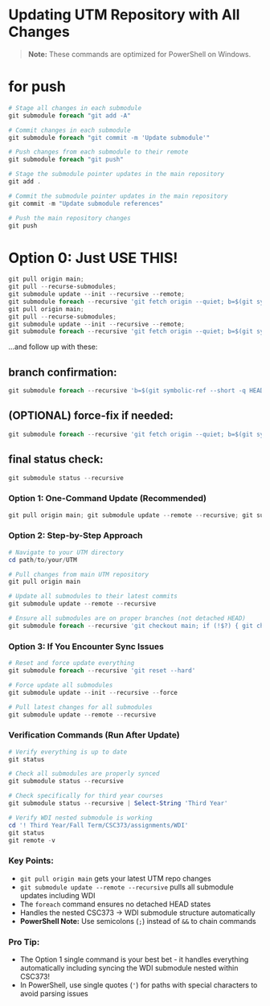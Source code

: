 # Updating UTM Repository with All Changes

> **Note:** These commands are optimized for PowerShell on Windows.

# for push

```powershell
# Stage all changes in each submodule
git submodule foreach "git add -A"

# Commit changes in each submodule
git submodule foreach "git commit -m 'Update submodule'"

# Push changes from each submodule to their remote
git submodule foreach "git push"

# Stage the submodule pointer updates in the main repository
git add .

# Commit the submodule pointer updates in the main repository
git commit -m "Update submodule references"

# Push the main repository changes
git push
```

# Option 0: Just USE THIS!

```powershell
git pull origin main;
git pull --recurse-submodules;
git submodule update --init --recursive --remote;
git submodule foreach --recursive 'git fetch origin --quiet; b=$(git symbolic-ref --short -q HEAD 2>/dev/null || echo); if [ -z "$b" ]; then if git show-ref --verify --quiet refs/heads/main; then git checkout -q main || true; elif git show-ref --verify --quiet refs/heads/master; then git checkout -q master || true; else echo NO_MAIN_OR_MASTER; fi; else echo BRANCH:$b; fi'
git pull origin main;
git pull --recurse-submodules;
git submodule update --init --recursive --remote;
git submodule foreach --recursive 'git fetch origin --quiet; b=$(git symbolic-ref --short -q HEAD 2>/dev/null || echo); if [ -z "$b" ]; then if git show-ref --verify --quiet refs/heads/main; then git checkout -q main || true; elif git show-ref --verify --quiet refs/heads/master; then git checkout -q master || true; fi; b=$(git symbolic-ref --short -q HEAD 2>/dev/null || echo); fi; if [ -n "$b" ] && git show-ref --verify --quiet "refs/remotes/origin/$b"; then git pull --ff-only --recurse-submodules origin "$b" || true; else git pull --ff-only --recurse-submodules || true; fi; git submodule update --init --recursive --remote || true'
```

...and follow up with these:

## branch confirmation:

```powershell
git submodule foreach --recursive 'b=$(git symbolic-ref --short -q HEAD 2>/dev/null || echo); if [ -z "$b" ]; then echo DETACHED; else echo BRANCH:$b; fi'
```

## (OPTIONAL) force-fix if needed:

```powershell
git submodule foreach --recursive 'git fetch origin --quiet; b=$(git symbolic-ref --short -q HEAD 2>/dev/null || echo); if [ -z "$b" ]; then if git show-ref --verify --quiet refs/heads/main; then git checkout -q main; elif git show-ref --verify --quiet refs/heads/master; then git checkout -q master; fi; fi; b=$(git symbolic-ref --short -q HEAD 2>/dev/null || echo); echo BRANCH:$b'
```

## final status check:

```powershell
git submodule status --recursive
```

### Option 1: One-Command Update (Recommended)

```powershell
git pull origin main; git submodule update --remote --recursive; git submodule foreach --recursive 'git checkout main; if (!$?) { git checkout master }'
```

### Option 2: Step-by-Step Approach

```powershell
# Navigate to your UTM directory
cd path/to/your/UTM

# Pull changes from main UTM repository
git pull origin main

# Update all submodules to their latest commits
git submodule update --remote --recursive

# Ensure all submodules are on proper branches (not detached HEAD)
git submodule foreach --recursive 'git checkout main; if (!$?) { git checkout master }; if (!$?) { Write-Host \"Staying on current branch\" }'
```

### Option 3: If You Encounter Sync Issues

```powershell
# Reset and force update everything
git submodule foreach --recursive 'git reset --hard'

# Force update all submodules
git submodule update --init --recursive --force

# Pull latest changes for all submodules
git submodule update --remote --recursive
```

### Verification Commands (Run After Update)

```powershell
# Verify everything is up to date
git status

# Check all submodules are properly synced
git submodule status --recursive

# Check specifically for third year courses
git submodule status --recursive | Select-String 'Third Year'

# Verify WDI nested submodule is working
cd '! Third Year/Fall Term/CSC373/assignments/WDI'
git status
git remote -v
```

### Key Points:

- `git pull origin main` gets your latest UTM repo changes
- `git submodule update --remote --recursive` pulls all submodule updates including WDI
- The `foreach` command ensures no detached HEAD states
- Handles the nested CSC373 → WDI submodule structure automatically
- **PowerShell Note:** Use semicolons (`;`) instead of `&&` to chain commands

### Pro Tip:

- The Option 1 single command is your best bet - it handles everything automatically including syncing the WDI submodule nested within CSC373!
- In PowerShell, use single quotes (`'`) for paths with special characters to avoid parsing issues
